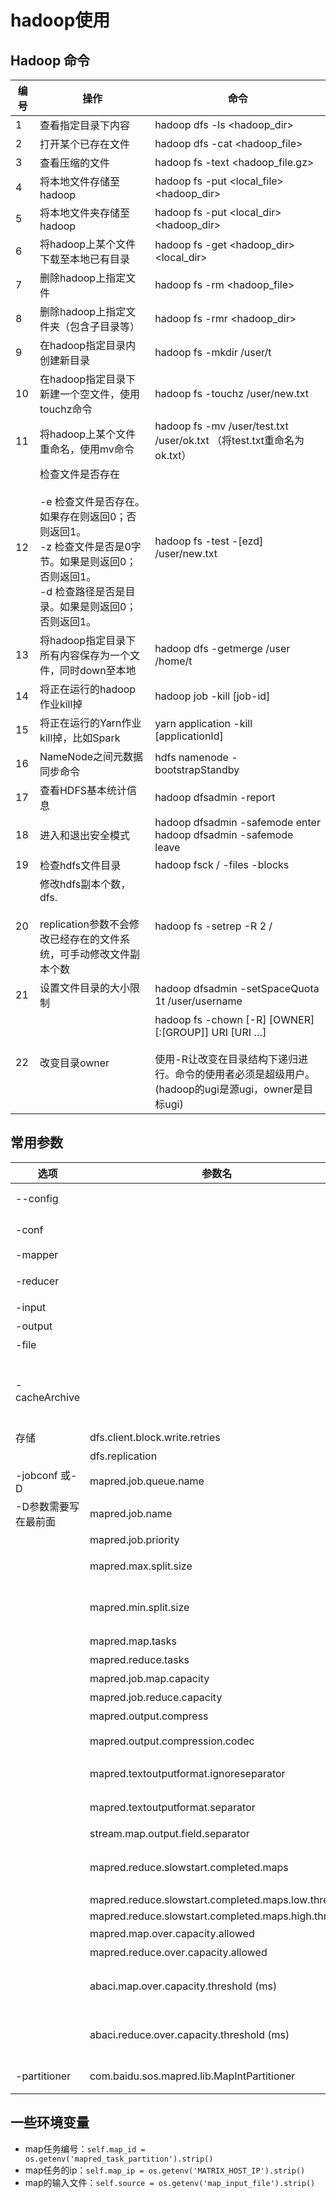 # hadoop使用

## Hadoop 命令

| 编号 | 操作                                                                                                                                                                                     | 命令                                                                                                                                                          |
| ---- | ---------------------------------------------------------------------------------------------------------------------------------------------------------------------------------------- | ------------------------------------------------------------------------------------------------------------------------------------------------------------- |
| 1    | 查看指定目录下内容                                                                                                                                                                       | hadoop dfs -ls <hadoop_dir>                                                                                                                                   |
| 2    | 打开某个已存在文件                                                                                                                                                                       | hadoop dfs -cat <hadoop_file>                                                                                                                                 |
| 3    | 查看压缩的文件                                                                                                                                                                           | hadoop fs -text <hadoop_file.gz>                                                                                                                              |
| 4    | 将本地文件存储至hadoop                                                                                                                                                                   | hadoop fs -put <local_file> <hadoop_dir>                                                                                                                      |
| 5    | 将本地文件夹存储至hadoop                                                                                                                                                                 | hadoop fs -put <local_dir> <hadoop_dir>                                                                                                                       |
| 6    | 将hadoop上某个文件下载至本地已有目录                                                                                                                                                     | hadoop fs -get <hadoop_dir> <local_dir>                                                                                                                       |
| 7    | 删除hadoop上指定文件                                                                                                                                                                     | hadoop fs -rm <hadoop_file>                                                                                                                                   |
| 8    | 删除hadoop上指定文件夹（包含子目录等）                                                                                                                                                   | hadoop fs -rmr <hadoop_dir>                                                                                                                                   |
| 9    | 在hadoop指定目录内创建新目录                                                                                                                                                             | hadoop fs -mkdir /user/t                                                                                                                                      |
| 10   | 在hadoop指定目录下新建一个空文件，使用touchz命令                                                                                                                                         | hadoop fs -touchz /user/new.txt                                                                                                                               |
| 11   | 将hadoop上某个文件重命名，使用mv命令                                                                                                                                                     | hadoop fs -mv /user/test.txt /user/ok.txt （将test.txt重命名为ok.txt）                                                                                        |
| 12   | 检查文件是否存在<br><br>-e 检查文件是否存在。如果存在则返回0；否则返回1。  <br>-z 检查文件是否是0字节。如果是则返回0；否则返回1。  <br>-d 检查路径是否是目录。如果是则返回0；否则返回1。 | hadoop fs -test -[ezd] /user/new.txt                                                                                                                          |
| 13   | 将hadoop指定目录下所有内容保存为一个文件，同时down至本地                                                                                                                                 | hadoop dfs -getmerge /user /home/t                                                                                                                            |
| 14   | 将正在运行的hadoop作业kill掉                                                                                                                                                             | hadoop job -kill [job-id]                                                                                                                                     |
| 15   | 将正在运行的Yarn作业kill掉，比如Spark                                                                                                                                                    | yarn application -kill [applicationId]                                                                                                                        |
| 16   | NameNode之间元数据同步命令                                                                                                                                                               | hdfs namenode -bootstrapStandby                                                                                                                               |
| 17   | 查看HDFS基本统计信息                                                                                                                                                                     | hadoop dfsadmin -report                                                                                                                                       |
| 18   | 进入和退出安全模式                                                                                                                                                                       | hadoop dfsadmin -safemode enter  <br>hadoop dfsadmin -safemode leave                                                                                          |
| 19   | 检查hdfs文件目录                                                                                                                                                                         | hadoop fsck / -files -blocks                                                                                                                                  |
| 20   | 修改hdfs副本个数，dfs.<br><br>replication参数不会修改已经存在的文件系统，可手动修改文件副本个数                                                                                          | hadoop fs -setrep -R 2 /                                                                                                                                      |
| 21   | 设置文件目录的大小限制                                                                                                                                                                   | hadoop dfsadmin -setSpaceQuota 1t /user/username                                                                                                              |
| 22   | 改变目录owner                                                                                                                                                                            | hadoop fs -chown [-R] [OWNER][:[GROUP]] URI [URI …]<br><br>使用-R让改变在目录结构下递归进行。命令的使用者必须是超级用户。(hadoop的ugi是源ugi，owner是目标ugi) |
 

## 常用参数  

| 选项                 | 参数名                                             | 含义                                                                                                                       |
| -------------------- | -------------------------------------------------- | -------------------------------------------------------------------------------------------------------------------------- |
| --config             |                                                    | 指定conf目录，用于本地多套配置 hadoop --config hadoop_conf_dir                                                             |
| -conf                |                                                    | 使用的指定客户端配置文件，例如 hadoop fs -conf conf/hadoop-site-xxx.xml -ls /xxx                                           |
| -mapper              |                                                    | mapper 执行的命令。                                                                                                        |
| -reducer             |                                                    | reducer执行的命令。如不需要做reduce，可以写为NONE。                                                                        |
| -input               |                                                    | 输入路径，多个路径用逗号分隔。                                                                                             |
| -output              |                                                    | 输出路径                                                                                                                   |
| -file                |                                                    | 需要从本地上传到环境的文件。                                                                                               |
| -cacheArchive        |                                                    | 需要从集群上get到环境的tar包，路径后面加#表示解压到#后面的目录下。<br><br>例如：/app/ecom/fcr-model/mydir/my.tar.gz#my_tar |
| 存储                 | dfs.client.block.write.retries                     | 写数据时retry的最大次数                                                                                                    |
|                      | dfs.replication                                    | 默认块的副本数                                                                                                             |
| -jobconf 或-D        | mapred.job.queue.name                              | 队列名                                                                                                                     |
| -D参数需要写在最前面 | mapred.job.name                                    | 任务名                                                                                                                     |
|                      | mapred.job.priority                                | 优先级                                                                                                                     |
|                      | mapred.max.split.size                              | map时最大处理的数据量，单位字节。如果文件太大，可以划分为多个map进行处理                                                   |
|                      | mapred.min.split.size                              | map时最小处理的数据量，单位字节。如果不想把一个输入划分为太多的小map任务，可以设为一个较大的值                             |
|                      | mapred.map.tasks                                   | map任务数                                                                                                                  |
|                      | mapred.reduce.tasks                                | reduce任务数，如填0则mr自动计算                                                                                            |
|                      | mapred.job.map.capacity                            | 同时执行的map任务数                                                                                                        |
|                      | mapred.job.reduce.capacity                         | 同时执行的reduce任务数                                                                                                     |
|                      | mapred.output.compress                             | 输出结果是否进行压缩                                                                                                       |
|                      | mapred.output.compression.codec                    | 输出结果的压缩方式，通常用org.apache.hadoop.io.compress.GzipCodec                                                          |
|                      | mapred.textoutputformat.ignoreseparator            | 去掉只有key，没有value时，后面多加的分隔，默认false， 设置为true只输出key的内容                                            |
|                      | mapred.textoutputformat.separator                  | 设置TextOutputFormat的输出key,value分隔符，默认Tab                                                                         |
|                      | stream.map.output.field.separator                  | 设置分隔符                                                                                                                 |
|                      | mapred.reduce.slowstart.completed.maps             | map完成多少百分比时，开始reduce的shuffle，避免reduce提前启动占用大量资源，造成map运行变慢。默认好像是0.7                   |
|                      | mapred.reduce.slowstart.completed.maps.low.thresh  |                                                                                                                            |
|                      | mapred.reduce.slowstart.completed.maps.high.thresh |                                                                                                                            |
|                      | mapred.map.over.capacity.allowed                   | map是否可以超过设置的capacity                                                                                              |
|                      | mapred.reduce.over.capacity.allowed                | reduce是否可以超过设置的capacity                                                                                           |
|                      | abaci.map.over.capacity.threshold (ms)             | 当map执行时间小于该阈值时，可以overcapacity。队列默认设置为720000，不可自己设置                                            |
|                      | abaci.reduce.over.capacity.threshold (ms)          | 当reduce执行时间小于该阈值时，可以overcapacity。队列默认设置为900000，不可自己设置                                         |
| -partitioner         | com.baidu.sos.mapred.lib.MapIntPartitioner         | map时按文件划分到对应的task执行，也就是有多少个输入文件，就对应执行多少个map                                               |


## 一些环境变量

- map任务编号：`self.map_id = os.getenv('mapred_task_partition').strip()`
- map任务的ip：`self.map_ip = os.getenv('MATRIX_HOST_IP').strip()`
- map的输入文件：`self.source = os.getenv('map_input_file').strip()`





